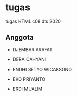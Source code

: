 # tugas
tugas HTML c08 dts 2020


## Anggota

* DJEMBAR ARAFAT 

 
* DERA CAHYANI 

 
* ENDHI SETYO WICAKSONO 

* EKO PRIYANTO 

 
* ERDI MUALIM 

